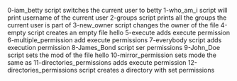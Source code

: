 0-iam_betty script switches the current user to betty
1-who_am_i script will print username of the current user
2-groups script prints all the groups the current user is part of
3-new_owner script changes the owner of the file
4-empty script creates an empty file hello
5-execute adds execute permission
6-multiple_permission add execute permissions
7-everybody script adds execution permission
8-James_Bond script ser permissions
9-John_Doe script sets the mod of the file hello
10-mirror_permission sets mode the same as
11-directories_permissions adds execute permission
12-directories_permissions script creates a directory with set permissions
